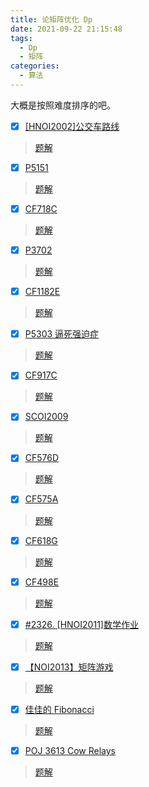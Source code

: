 ```yaml
---
title: 论矩阵优化 Dp
date: 2021-09-22 21:15:48
tags: 
  - Dp
  - 矩阵
categories: 
  - 算法
---
```


大概是按照难度排序的吧。
- [x] [[HNOI2002]公交车路线](https://www.luogu.com.cn/problem/P2233)
> [题解](https://blog.csdn.net/sharp_legendgod/article/details/120476479)
- [x] [P5151](https://www.luogu.com.cn/problem/P5151)
> [题解](https://blog.csdn.net/sharp_legendgod/article/details/120427551)
- [x] [CF718C](https://www.luogu.com.cn/problem/CF718C) 
> [题解](https://blog.csdn.net/sharp_legendgod/article/details/120429813)
- [x] [P3702](https://www.luogu.com.cn/problem/P3702)
> [题解](https://blog.csdn.net/sharp_legendgod/article/details/120433548)
- [x] [CF1182E](https://www.luogu.com.cn/problem/CF1182E)
> [题解](https://blog.csdn.net/sharp_legendgod/article/details/120434919)
- [x] [P5303 逼死强迫症](https://www.luogu.com.cn/problem/P5303)
> [题解](https://blog.csdn.net/sharp_legendgod/article/details/120441685)
- [x] [CF917C](https://www.luogu.com.cn/problem/CF917C)
> [题解](https://blog.csdn.net/sharp_legendgod/article/details/120449648)
- [x] [SCOI2009](https://darkbzoj.tk/problem/1297)
> [题解](https://blog.csdn.net/sharp_legendgod/article/details/120476297)
- [x] [CF576D](https://www.luogu.com.cn/problem/CF576D)
> [题解](https://blog.csdn.net/sharp_legendgod/article/details/120457983)
- [x] [CF575A](https://www.luogu.com.cn/problem/CF575A)
> [题解](https://blog.csdn.net/sharp_legendgod/article/details/120455822)
- [x] [CF618G](https://www.luogu.com.cn/problem/CF618G)
> [题解](https://blog.csdn.net/sharp_legendgod/article/details/120468363)
- [x] [CF498E](https://www.luogu.com.cn/problem/CF498E)
> [题解](https://blog.csdn.net/sharp_legendgod/article/details/120477286)
- [x] [#2326. [HNOI2011]数学作业](https://darkbzoj.tk/problem/2326)
> [题解](https://blog.csdn.net/sharp_legendgod/article/details/120471403)
- [x] [【NOI2013】矩阵游戏](https://uoj.ac/problem/124)
> [题解](https://blog.csdn.net/sharp_legendgod/article/details/120475674)
- [x] [佳佳的 Fibonacci](https://loj.ac/p/10222)
> [题解](https://blog.csdn.net/sharp_legendgod/article/details/120436261)
- [x] [POJ 3613 Cow Relays](http://poj.org/problem?id=3613)
> [题解](https://blog.csdn.net/sharp_legendgod/article/details/120504188)




